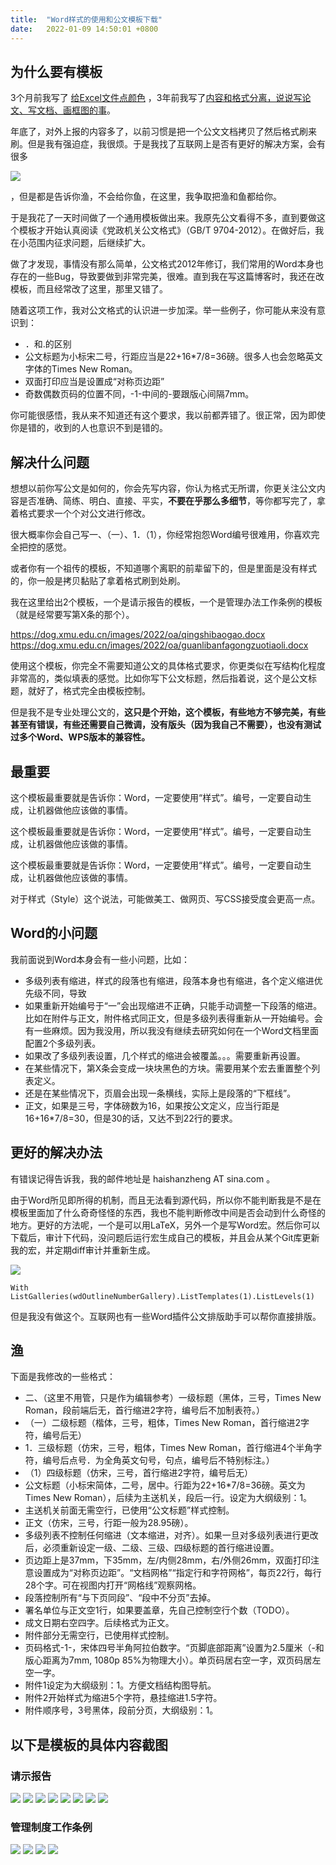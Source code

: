 ```yaml
---
title:  "Word样式的使用和公文模板下载"
date:   2022-01-09 14:50:01 +0800
---
```



## 为什么要有模板

3个月前我写了 [给Excel文件点颜色](https://dog.xmu.edu.cn/2021/10/21/excel-beautify.html) ，3年前我写了[内容和格式分离，说说写论文、写文档、画框图的事](https://dog.xmu.edu.cn/2018/05/03/split-content-format.html)。

年底了，对外上报的内容多了，以前习惯是把一个公文文档拷贝了然后格式刷来刷。但是我有强迫症，我很烦。于是我找了互联网上是否有更好的解决方案，会有很多

![](/images/2022/oa/oa.jpg)

，但是都是告诉你渔，不会给你鱼，在这里，我争取把渔和鱼都给你。

于是我花了一天时间做了一个通用模板做出来。我原先公文看得不多，直到要做这个模板才开始认真阅读《党政机关公文格式》（GB/T 9704-2012）。在做好后，我在小范围内征求问题，后继续扩大。

做了才发现，事情没有那么简单，公文格式2012年修订，我们常用的Word本身也存在的一些Bug，导致要做到非常完美，很难。直到我在写这篇博客时，我还在改模板，而且经常改了这里，那里又错了。

随着这项工作，我对公文格式的认识进一步加深。举一些例子，你可能从来没有意识到：

- ．和.的区别
- 公文标题为小标宋二号，行距应当是22+16*7/8=36磅。很多人也会忽略英文字体的Times New Roman。
- 双面打印应当是设置成“对称页边距”
- 奇数偶数页码的位置不同，-1-中间的-要跟版心间隔7mm。

你可能很感悟，我从来不知道还有这个要求，我以前都弄错了。很正常，因为即使你是错的，收到的人也意识不到是错的。

## 解决什么问题

想想以前你写公文是如何的，你会先写内容，你认为格式无所谓，你更关注公文内容是否准确、简练、明白、直接、平实，**不要在乎那么多细节**，等你都写完了，拿着格式要求一个个对公文进行修改。

很大概率你会自己写一、（一）、1．（1），你经常抱怨Word编号很难用，你喜欢完全把控的感觉。

或者你有一个祖传的模板，不知道哪个离职的前辈留下的，但是里面是没有样式的，你一般是拷贝黏贴了拿着格式刷到处刷。

我在这里给出2个模板，一个是请示报告的模板，一个是管理办法工作条例的模板（就是经常要写第X条的那个）。

https://dog.xmu.edu.cn/images/2022/oa/qingshibaogao.docx
https://dog.xmu.edu.cn/images/2022/oa/guanlibanfagongzuotiaoli.docx

使用这个模板，你完全不需要知道公文的具体格式要求，你更类似在写结构化程度非常高的，类似填表的感觉。比如你写下公文标题，然后指着说，这个是公文标题，就好了，格式完全由模板控制。

但是我不是专业处理公文的，**这只是个开始，这个模板，有些地方不够完美，有些甚至有错误，有些还需要自己微调，没有版头（因为我自己不需要），也没有测试过多个Word、WPS版本的兼容性。**

## 最重要

这个模板最重要就是告诉你：Word，一定要使用“样式”。编号，一定要自动生成，让机器做他应该做的事情。

这个模板最重要就是告诉你：Word，一定要使用“样式”。编号，一定要自动生成，让机器做他应该做的事情。

这个模板最重要就是告诉你：Word，一定要使用“样式”。编号，一定要自动生成，让机器做他应该做的事情。

对于样式（Style）这个说法，可能做美工、做网页、写CSS接受度会更高一点。

## Word的小问题

我前面说到Word本身会有一些小问题，比如：

- 多级列表有缩进，样式的段落也有缩进，段落本身也有缩进，各个定义缩进优先级不同，导致 
- 如果重新开始编号于“一”会出现缩进不正确，只能手动调整一下段落的缩进。比如在附件与正文，附件格式同正文，但是多级列表得重新从一开始编号。会有一些麻烦。因为我没用，所以我没有继续去研究如何在一个Word文档里面配置2个多级列表。
- 如果改了多级列表设置，几个样式的缩进会被覆盖。。。需要重新再设置。
- 在某些情况下，第X条会变成一块块黑色的方块。需要用某个宏去重置整个列表定义。
- 还是在某些情况下，页眉会出现一条横线，实际上是段落的“下框线”。
- 正文，如果是三号，字体磅数为16，如果按公文定义，应当行距是16+16*7/8=30，但是30的话，又达不到22行的要求。

## 更好的解决办法

有错误记得告诉我，我的邮件地址是 haishanzheng AT sina.com 。

由于Word所见即所得的机制，而且无法看到源代码，所以你不能判断我是不是在模板里面加了什么奇奇怪怪的东西，我也不能判断修改中间是否会动到什么奇怪的地方。更好的方法呢，一个是可以用LaTeX，另外一个是写Word宏。然后你可以下载后，审计下代码，没问题后运行宏生成自己的模板，并且会从某个Git库更新我的宏，并定期diff审计并重新生成。

![](/images/2022/oa/macro.png)

```vba
With ListGalleries(wdOutlineNumberGallery).ListTemplates(1).ListLevels(1)
```

但是我没有做这个。互联网也有一些Word插件公文排版助手可以帮你直接排版。

## 渔

下面是我修改的一些格式：

- 二、（这里不用管，只是作为编辑参考）一级标题（黑体，三号，Times New Roman，段前端后无，首行缩进2字符，编号后不加制表符。）
- （一）二级标题（楷体，三号，粗体，Times New Roman，首行缩进2字符，编号后无）
- 1．三级标题（仿宋，三号，粗体，Times New Roman，首行缩进4个半角字符，编号后点号．为全角英文句号，句点，编号后不特别标注。）
- （1）四级标题（仿宋，三号，首行缩进2字符，编号后无）
- 公文标题（小标宋简体，二号，居中。行距为22+16*7/8=36磅。英文为Times New Roman），后续为主送机关，段后一行。设定为大纲级别：1。
- 主送机关前面无需空行，已使用“公文标题”样式控制。
- 正文（仿宋，三号，行距一般为28.95磅）。
- 多级列表不控制任何缩进（文本缩进，对齐）。如果一旦对多级列表进行更改后，必须重新设定一级、二级、三级、四级标题的首行缩进设置。
- 页边距上是37mm，下35mm，左/内侧28mm，右/外侧26mm，双面打印注意设置成为“对称页边距”。“文档网格”“指定行和字符网格”，每页22行，每行28个字。可在视图内打开“网格线”观察网格。
- 段落控制所有“与下页同段”、“段中不分页”去掉。
- 署名单位与正文空1行，如果要盖章，先自己控制空行个数（TODO）。
- 成文日期右空四字。后续格式为正文。
- 附件部分无需空行，已使用样式控制。
- 页码格式-1-，宋体四号半角阿拉伯数字。“页脚底部距离”设置为2.5厘米（-和版心距离为7mm, 1080p 85%为物理大小）。单页码居右空一字，双页码居左空一字。
- 附件1设定为大纲级别：1。方便文档结构图导航。
- 附件2开始样式为缩进5个字符，悬挂缩进1.5字符。
- 附件顺序号，3号黑体，段前分页，大纲级别：1。

## 以下是模板的具体内容截图

### 请示报告

![](/images/2022/oa/qingshibaogao_Page1.png)
![](/images/2022/oa/qingshibaogao_Page2.png)
![](/images/2022/oa/qingshibaogao_Page3.png)
![](/images/2022/oa/qingshibaogao_Page4.png)
![](/images/2022/oa/qingshibaogao_Page5.png)
![](/images/2022/oa/qingshibaogao_Page6.png)
![](/images/2022/oa/qingshibaogao_Page7.png)
![](/images/2022/oa/qingshibaogao_Page8.png)

### 管理制度工作条例

![](/images/2022/oa/guanlibanfagongzuotiaoli_Page1.png)
![](/images/2022/oa/guanlibanfagongzuotiaoli_Page2.png)
![](/images/2022/oa/guanlibanfagongzuotiaoli_Page3.png)
![](/images/2022/oa/guanlibanfagongzuotiaoli_Page4.png)

